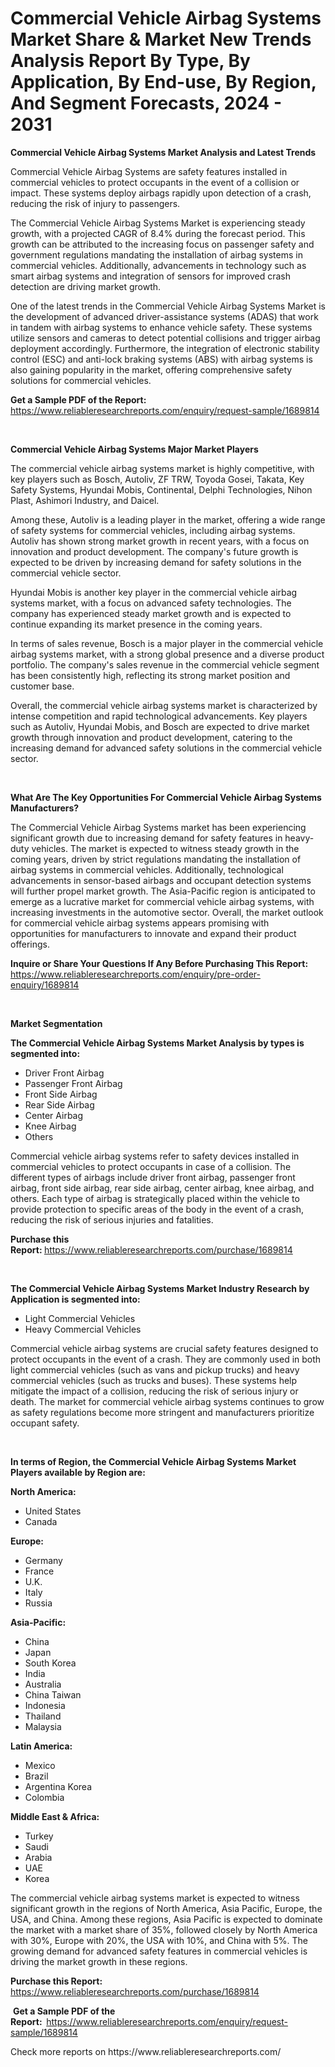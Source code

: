<p><h1>Commercial Vehicle Airbag Systems Market Share & Market New Trends Analysis Report By Type, By Application, By End-use, By Region, And Segment Forecasts, 2024 - 2031</h1></p><p><strong>Commercial Vehicle Airbag Systems Market Analysis and Latest Trends</strong></p>
<p><p>Commercial Vehicle Airbag Systems are safety features installed in commercial vehicles to protect occupants in the event of a collision or impact. These systems deploy airbags rapidly upon detection of a crash, reducing the risk of injury to passengers.</p><p>The Commercial Vehicle Airbag Systems Market is experiencing steady growth, with a projected CAGR of 8.4% during the forecast period. This growth can be attributed to the increasing focus on passenger safety and government regulations mandating the installation of airbag systems in commercial vehicles. Additionally, advancements in technology such as smart airbag systems and integration of sensors for improved crash detection are driving market growth.</p><p>One of the latest trends in the Commercial Vehicle Airbag Systems Market is the development of advanced driver-assistance systems (ADAS) that work in tandem with airbag systems to enhance vehicle safety. These systems utilize sensors and cameras to detect potential collisions and trigger airbag deployment accordingly. Furthermore, the integration of electronic stability control (ESC) and anti-lock braking systems (ABS) with airbag systems is also gaining popularity in the market, offering comprehensive safety solutions for commercial vehicles.</p></p>
<p><strong>Get a Sample PDF of the Report:&nbsp;</strong> <a href="https://www.reliableresearchreports.com/enquiry/request-sample/1689814">https://www.reliableresearchreports.com/enquiry/request-sample/1689814</a></p>
<p>&nbsp;</p>
<p><strong>Commercial Vehicle Airbag Systems Major Market Players</strong></p>
<p><p>The commercial vehicle airbag systems market is highly competitive, with key players such as Bosch, Autoliv, ZF TRW, Toyoda Gosei, Takata, Key Safety Systems, Hyundai Mobis, Continental, Delphi Technologies, Nihon Plast, Ashimori Industry, and Daicel.</p><p>Among these, Autoliv is a leading player in the market, offering a wide range of safety systems for commercial vehicles, including airbag systems. Autoliv has shown strong market growth in recent years, with a focus on innovation and product development. The company's future growth is expected to be driven by increasing demand for safety solutions in the commercial vehicle sector.</p><p>Hyundai Mobis is another key player in the commercial vehicle airbag systems market, with a focus on advanced safety technologies. The company has experienced steady market growth and is expected to continue expanding its market presence in the coming years.</p><p>In terms of sales revenue, Bosch is a major player in the commercial vehicle airbag systems market, with a strong global presence and a diverse product portfolio. The company's sales revenue in the commercial vehicle segment has been consistently high, reflecting its strong market position and customer base.</p><p>Overall, the commercial vehicle airbag systems market is characterized by intense competition and rapid technological advancements. Key players such as Autoliv, Hyundai Mobis, and Bosch are expected to drive market growth through innovation and product development, catering to the increasing demand for advanced safety solutions in the commercial vehicle sector.</p></p>
<p>&nbsp;</p>
<p><strong>What Are The Key Opportunities For Commercial Vehicle Airbag Systems Manufacturers?</strong></p>
<p><p>The Commercial Vehicle Airbag Systems market has been experiencing significant growth due to increasing demand for safety features in heavy-duty vehicles. The market is expected to witness steady growth in the coming years, driven by strict regulations mandating the installation of airbag systems in commercial vehicles. Additionally, technological advancements in sensor-based airbags and occupant detection systems will further propel market growth. The Asia-Pacific region is anticipated to emerge as a lucrative market for commercial vehicle airbag systems, with increasing investments in the automotive sector. Overall, the market outlook for commercial vehicle airbag systems appears promising with opportunities for manufacturers to innovate and expand their product offerings.</p></p>
<p><strong>Inquire or Share Your Questions If Any Before Purchasing This Report:</strong> <a href="https://www.reliableresearchreports.com/enquiry/pre-order-enquiry/1689814">https://www.reliableresearchreports.com/enquiry/pre-order-enquiry/1689814</a></p>
<p>&nbsp;</p>
<p><strong>Market Segmentation</strong></p>
<p><strong>The Commercial Vehicle Airbag Systems Market Analysis by types is segmented into:</strong></p>
<p><ul><li>Driver Front Airbag</li><li>Passenger Front Airbag</li><li>Front Side Airbag</li><li>Rear Side Airbag</li><li>Center Airbag</li><li>Knee Airbag</li><li>Others</li></ul></p>
<p><p>Commercial vehicle airbag systems refer to safety devices installed in commercial vehicles to protect occupants in case of a collision. The different types of airbags include driver front airbag, passenger front airbag, front side airbag, rear side airbag, center airbag, knee airbag, and others. Each type of airbag is strategically placed within the vehicle to provide protection to specific areas of the body in the event of a crash, reducing the risk of serious injuries and fatalities.</p></p>
<p><strong>Purchase this Report:&nbsp;</strong><a href="https://www.reliableresearchreports.com/purchase/1689814">https://www.reliableresearchreports.com/purchase/1689814</a></p>
<p>&nbsp;</p>
<p><strong>The Commercial Vehicle Airbag Systems Market Industry Research by Application is segmented into:</strong></p>
<p><ul><li>Light Commercial Vehicles</li><li>Heavy Commercial Vehicles</li></ul></p>
<p><p>Commercial vehicle airbag systems are crucial safety features designed to protect occupants in the event of a crash. They are commonly used in both light commercial vehicles (such as vans and pickup trucks) and heavy commercial vehicles (such as trucks and buses). These systems help mitigate the impact of a collision, reducing the risk of serious injury or death. The market for commercial vehicle airbag systems continues to grow as safety regulations become more stringent and manufacturers prioritize occupant safety.</p></p>
<p>&nbsp;</p>
<p><strong>In terms of Region, the Commercial Vehicle Airbag Systems Market Players available by Region are:</strong></p>
<p>
    <p> <strong> North America: </strong>
        <ul>
            <li>United States</li>
            <li>Canada</li>
        </ul>
        </p> 
    <p> <strong> Europe: </strong>
        <ul>
            <li>Germany</li>
            <li>France</li>
            <li>U.K.</li>
            <li>Italy</li>
            <li>Russia</li>
        </ul>
        </p> 
    <p> <strong> Asia-Pacific: </strong>
        <ul>
            <li>China</li>
            <li>Japan</li>
            <li>South Korea</li>
            <li>India</li>
            <li>Australia</li>
            <li>China Taiwan</li>
            <li>Indonesia</li>
            <li>Thailand</li>
            <li>Malaysia</li>
        </ul>
        </p> 
    <p> <strong> Latin America: </strong>
        <ul>
            <li>Mexico</li>
            <li>Brazil</li>
            <li>Argentina Korea</li>
            <li>Colombia</li>
        </ul>
        </p> 
    <p> <strong> Middle East & Africa: </strong>
        <ul>
            <li>Turkey</li>
            <li>Saudi</li>
            <li>Arabia</li>
            <li>UAE</li>
            <li>Korea</li>
        </ul>
    </p>
    </p>
<p><p>The commercial vehicle airbag systems market is expected to witness significant growth in the regions of North America, Asia Pacific, Europe, the USA, and China. Among these regions, Asia Pacific is expected to dominate the market with a market share of 35%, followed closely by North America with 30%, Europe with 20%, the USA with 10%, and China with 5%. The growing demand for advanced safety features in commercial vehicles is driving the market growth in these regions.</p></p>
<p><strong>Purchase this Report: </strong><a href="https://www.reliableresearchreports.com/purchase/1689814">https://www.reliableresearchreports.com/purchase/1689814</a></p>
<p>&nbsp;<strong>Get a Sample PDF of the Report:&nbsp;&nbsp;</strong><a href="https://www.reliableresearchreports.com/enquiry/request-sample/1689814">https://www.reliableresearchreports.com/enquiry/request-sample/1689814</a></p>
<p><strong></strong></p>
<p>Check more reports on https://www.reliableresearchreports.com/</p>